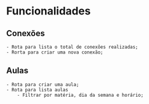 # Funcionalidades

## Conexões

    - Rota para lista o total de conexões realizadas;
    - Rorta para criar uma nova conexão;

## Aulas

    - Rota para criar uma aula;
    - Rota para lista aulas
        - Filtrar por matéria, dia da semana e horário;
